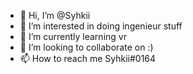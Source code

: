 - 👋 Hi, I’m @Syhkii
- 👀 I’m interested in doing ingenieur stuff
- 🌱 I’m currently learning vr 
- 💞️ I’m looking to collaborate on :)
- 📫 How to reach me Syhkii#0164

<!---
Syhkii/Syhkii is a ✨ special ✨ repository because its `README.md` (this file) appears on your GitHub profile.
You can click the Preview link to take a look at your changes.
--->
